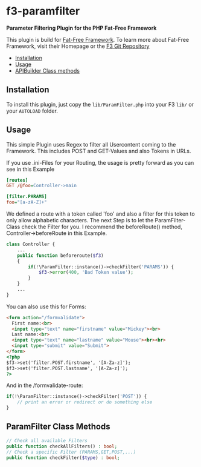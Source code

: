 # f3-paramfilter
**Parameter Filtering Plugin for the PHP Fat-Free Framework**

This plugin is build for [Fat-Free Framework](http://www.fatfreeframework.com/). To learn more about Fat-Free Framework, visit their Homepage or the [F3 Git Repository](http://github.com/bcosca/fatfree)

* [Installation](#installation)
* [Usage](#usage)
* [APIBuilder Class methods](#apibuilder-class-methods)

## Installation

To install this plugin, just copy the `lib/ParamFilter.php` into your F3 `lib/` or your `AUTOLOAD` folder.

## Usage

This simple Plugin uses Regex to filter all Usercontent coming to the Framework. This includes POST and GET-Values and also Tokens in URLs.

If you use .ini-Files for your Routing, the usage is pretty forward as you can see in this Example

```ini
[routes]
GET /@foo=Controller->main

[filter.PARAMS]
foo="[a-zA-Z]+"
```

We defined a route with a token called 'foo' and also a filter for this token to only allow alphabetic characters.
The next Step is to let the ParamFilter-Class check the Filter for you. I recommend the beforeRoute() method, 
Controller->beforeRoute in this Example.

```php
class Controller {
    ...
    public function beforeroute($f3)
    {
        if(!\ParamFilter::instance()->checkFilter('PARAMS')) {            
            $f3->error(400, 'Bad Token value');
        }
    }
    ...
}
```

You can also use this for Forms:
```html
<form action="/formvalidate">
  First name:<br>
  <input type="text" name="firstname" value="Mickey"><br>
  Last name:<br>
  <input type="text" name="lastname" value="Mouse"><br><br>
  <input type="submit" value="Submit">
</form> 
<?php
$f3->set('filter.POST.firstname', '[A-Za-z]');
$f3->set('filter.POST.lastname', '[A-Za-z]');
?>
```

And in the /formvalidate-route:
```php
if(!\ParamFilter::instance()->checkFilter('POST')) {            
    // print an error or redirect or do something else
}
```

## ParamFilter Class Methods
```php
// Check all available Filters
public function checkAllFilters() : bool;
// Check a specific Filter (PARAMS,GET,POST,...)
public function checkFilter($type) : bool;
```